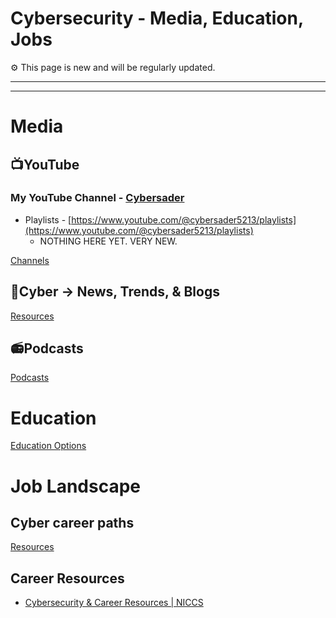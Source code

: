 # Cybersecurity - Media, Education, Jobs

<aside>
⚙ This page is new and will be regularly updated.

</aside>

---

---

# Media

## 📺YouTube

### My YouTube Channel - [Cybersader](https://www.youtube.com/channel/UCKbBL_Uqv7LawYi6pltJvlw)

- Playlists - [https://www.youtube.com/@cybersader5213/playlists](https://www.youtube.com/@cybersader5213/playlists)
    - NOTHING HERE YET.  VERY NEW.

[Channels](Cybersecurity%20-%20Media,%20Education,%20Jobs%20c5ff0d1801864283879cc3cb4e9ca074/Channels.csv)

## 📰Cyber → News, Trends, & Blogs

[Resources](Cybersecurity%20-%20Media,%20Education,%20Jobs%20c5ff0d1801864283879cc3cb4e9ca074/Resources.csv)

## 📻Podcasts

[Podcasts](Cybersecurity%20-%20Media,%20Education,%20Jobs%20c5ff0d1801864283879cc3cb4e9ca074/Podcasts.csv)

# Education

[Education Options](Cybersecurity%20-%20Media,%20Education,%20Jobs%20c5ff0d1801864283879cc3cb4e9ca074/Education%20Options.csv)

# Job Landscape

## Cyber career paths

[Resources](Cybersecurity%20-%20Media,%20Education,%20Jobs%20c5ff0d1801864283879cc3cb4e9ca074/Resources%20_(2)_.csv)

## Career Resources

- [Cybersecurity & Career Resources | NICCS](https://niccs.cisa.gov/cybersecurity-career-resources)